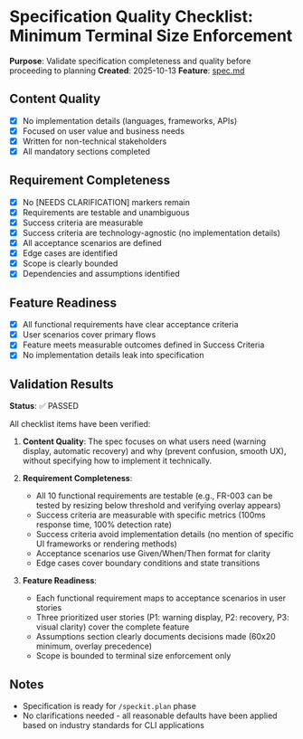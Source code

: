 # Specification Quality Checklist: Minimum Terminal Size Enforcement

**Purpose**: Validate specification completeness and quality before proceeding to planning
**Created**: 2025-10-13
**Feature**: [spec.md](../spec.md)

## Content Quality

- [x] No implementation details (languages, frameworks, APIs)
- [x] Focused on user value and business needs
- [x] Written for non-technical stakeholders
- [x] All mandatory sections completed

## Requirement Completeness

- [x] No [NEEDS CLARIFICATION] markers remain
- [x] Requirements are testable and unambiguous
- [x] Success criteria are measurable
- [x] Success criteria are technology-agnostic (no implementation details)
- [x] All acceptance scenarios are defined
- [x] Edge cases are identified
- [x] Scope is clearly bounded
- [x] Dependencies and assumptions identified

## Feature Readiness

- [x] All functional requirements have clear acceptance criteria
- [x] User scenarios cover primary flows
- [x] Feature meets measurable outcomes defined in Success Criteria
- [x] No implementation details leak into specification

## Validation Results

**Status**: ✅ PASSED

All checklist items have been verified:

1. **Content Quality**: The spec focuses on what users need (warning display, automatic recovery) and why (prevent confusion, smooth UX), without specifying how to implement it technically.

2. **Requirement Completeness**:
   - All 10 functional requirements are testable (e.g., FR-003 can be tested by resizing below threshold and verifying overlay appears)
   - Success criteria are measurable with specific metrics (100ms response time, 100% detection rate)
   - Success criteria avoid implementation details (no mention of specific UI frameworks or rendering methods)
   - Acceptance scenarios use Given/When/Then format for clarity
   - Edge cases cover boundary conditions and state transitions

3. **Feature Readiness**:
   - Each functional requirement maps to acceptance scenarios in user stories
   - Three prioritized user stories (P1: warning display, P2: recovery, P3: visual clarity) cover the complete feature
   - Assumptions section clearly documents decisions made (60x20 minimum, overlay precedence)
   - Scope is bounded to terminal size enforcement only

## Notes

- Specification is ready for `/speckit.plan` phase
- No clarifications needed - all reasonable defaults have been applied based on industry standards for CLI applications
